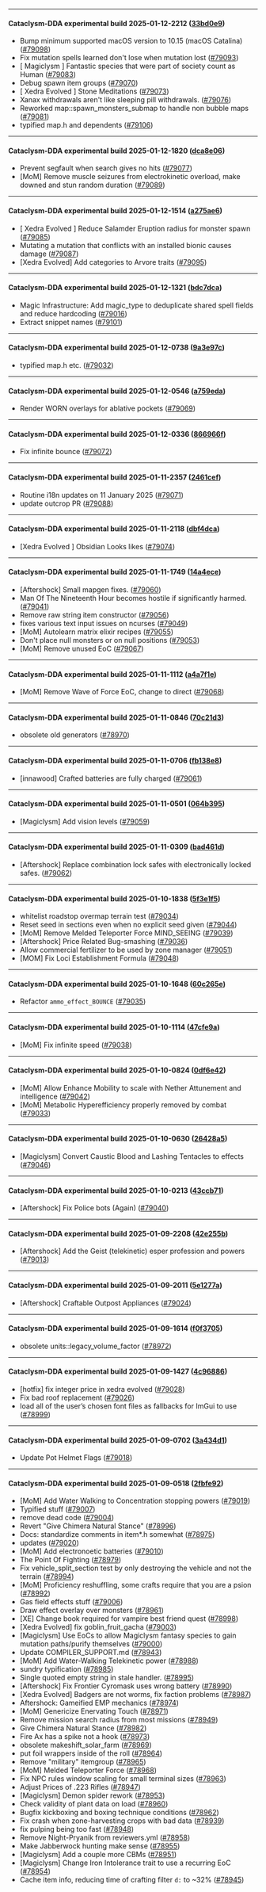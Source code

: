 
---

#### Cataclysm-DDA experimental build 2025-01-12-2212 ([33bd0e9](https://github.com/CleverRaven/Cataclysm-DDA/releases/tag/cdda-experimental-2025-01-12-2212))

* Bump minimum supported macOS version to 10.15 (macOS Catalina) ([#79098](https://github.com/CleverRaven/Cataclysm-DDA/pull/79098))
* Fix mutation spells learned don't lose when mutation lost ([#79093](https://github.com/CleverRaven/Cataclysm-DDA/pull/79093))
* [ Magiclysm ] Fantastic species that were part of society count as Human ([#79083](https://github.com/CleverRaven/Cataclysm-DDA/pull/79083))
* Debug spawn item groups ([#79070](https://github.com/CleverRaven/Cataclysm-DDA/pull/79070))
* [ Xedra Evolved ] Stone Meditations ([#79073](https://github.com/CleverRaven/Cataclysm-DDA/pull/79073))
* Xanax withdrawals aren't like sleeping pill withdrawals. ([#79076](https://github.com/CleverRaven/Cataclysm-DDA/pull/79076))
* Reworked map::spawn_monsters_submap to handle non bubble maps ([#79081](https://github.com/CleverRaven/Cataclysm-DDA/pull/79081))
* typified map.h and dependents ([#79106](https://github.com/CleverRaven/Cataclysm-DDA/pull/79106))

---

#### Cataclysm-DDA experimental build 2025-01-12-1820 ([dca8e06](https://github.com/CleverRaven/Cataclysm-DDA/releases/tag/cdda-experimental-2025-01-12-1820))

* Prevent segfault when search gives no hits ([#79077](https://github.com/CleverRaven/Cataclysm-DDA/pull/79077))
* [MoM] Remove muscle seizures from electrokinetic overload, make downed and stun random duration ([#79089](https://github.com/CleverRaven/Cataclysm-DDA/pull/79089))

---

#### Cataclysm-DDA experimental build 2025-01-12-1514 ([a275ae6](https://github.com/CleverRaven/Cataclysm-DDA/releases/tag/cdda-experimental-2025-01-12-1514))

* [ Xedra Evolved ]  Reduce Salamder Eruption radius for monster spawn ([#79085](https://github.com/CleverRaven/Cataclysm-DDA/pull/79085))
* Mutating a mutation that conflicts with an installed bionic causes damage ([#79087](https://github.com/CleverRaven/Cataclysm-DDA/pull/79087))
* [Xedra Evolved] Add categories to Arvore traits ([#79095](https://github.com/CleverRaven/Cataclysm-DDA/pull/79095))

---

#### Cataclysm-DDA experimental build 2025-01-12-1321 ([bdc7dca](https://github.com/CleverRaven/Cataclysm-DDA/releases/tag/cdda-experimental-2025-01-12-1321))

* Magic Infrastructure: Add magic_type to deduplicate shared spell fields and reduce hardcoding ([#79016](https://github.com/CleverRaven/Cataclysm-DDA/pull/79016))
* Extract snippet names ([#79101](https://github.com/CleverRaven/Cataclysm-DDA/pull/79101))

---

#### Cataclysm-DDA experimental build 2025-01-12-0738 ([9a3e97c](https://github.com/CleverRaven/Cataclysm-DDA/releases/tag/cdda-experimental-2025-01-12-0738))

* typified map.h etc. ([#79032](https://github.com/CleverRaven/Cataclysm-DDA/pull/79032))

---

#### Cataclysm-DDA experimental build 2025-01-12-0546 ([a759eda](https://github.com/CleverRaven/Cataclysm-DDA/releases/tag/cdda-experimental-2025-01-12-0546))

* Render WORN overlays for ablative pockets ([#79069](https://github.com/CleverRaven/Cataclysm-DDA/pull/79069))

---

#### Cataclysm-DDA experimental build 2025-01-12-0336 ([866966f](https://github.com/CleverRaven/Cataclysm-DDA/releases/tag/cdda-experimental-2025-01-12-0336))

* Fix infinite bounce ([#79072](https://github.com/CleverRaven/Cataclysm-DDA/pull/79072))

---

#### Cataclysm-DDA experimental build 2025-01-11-2357 ([2461cef](https://github.com/CleverRaven/Cataclysm-DDA/releases/tag/cdda-experimental-2025-01-11-2357))

* Routine i18n updates on 11 January 2025 ([#79071](https://github.com/CleverRaven/Cataclysm-DDA/pull/79071))
* update outcrop PR ([#79088](https://github.com/CleverRaven/Cataclysm-DDA/pull/79088))

---

#### Cataclysm-DDA experimental build 2025-01-11-2118 ([dbf4dca](https://github.com/CleverRaven/Cataclysm-DDA/releases/tag/cdda-experimental-2025-01-11-2118))

* [Xedra Evolved ] Obsidian Looks likes ([#79074](https://github.com/CleverRaven/Cataclysm-DDA/pull/79074))

---

#### Cataclysm-DDA experimental build 2025-01-11-1749 ([14a4ece](https://github.com/CleverRaven/Cataclysm-DDA/releases/tag/cdda-experimental-2025-01-11-1749))

* [Aftershock] Small mapgen fixes. ([#79060](https://github.com/CleverRaven/Cataclysm-DDA/pull/79060))
* Man Of The Nineteenth Hour becomes hostile if significantly harmed. ([#79041](https://github.com/CleverRaven/Cataclysm-DDA/pull/79041))
* Remove raw string item constructor ([#79056](https://github.com/CleverRaven/Cataclysm-DDA/pull/79056))
* fixes various text input issues on ncurses ([#79049](https://github.com/CleverRaven/Cataclysm-DDA/pull/79049))
* [MoM] Autolearn matrix elixir recipes ([#79055](https://github.com/CleverRaven/Cataclysm-DDA/pull/79055))
* Don't place null monsters or on null positions ([#79053](https://github.com/CleverRaven/Cataclysm-DDA/pull/79053))
* [MoM] Remove unused EoC ([#79067](https://github.com/CleverRaven/Cataclysm-DDA/pull/79067))

---

#### Cataclysm-DDA experimental build 2025-01-11-1112 ([a4a7f1e](https://github.com/CleverRaven/Cataclysm-DDA/releases/tag/cdda-experimental-2025-01-11-1112))

* [MoM] Remove Wave of Force EoC, change to direct ([#79068](https://github.com/CleverRaven/Cataclysm-DDA/pull/79068))

---

#### Cataclysm-DDA experimental build 2025-01-11-0846 ([70c21d3](https://github.com/CleverRaven/Cataclysm-DDA/releases/tag/cdda-experimental-2025-01-11-0846))

* obsolete old generators ([#78970](https://github.com/CleverRaven/Cataclysm-DDA/pull/78970))

---

#### Cataclysm-DDA experimental build 2025-01-11-0706 ([fb138e8](https://github.com/CleverRaven/Cataclysm-DDA/releases/tag/cdda-experimental-2025-01-11-0706))

* [innawood] Crafted batteries are fully charged ([#79061](https://github.com/CleverRaven/Cataclysm-DDA/pull/79061))

---

#### Cataclysm-DDA experimental build 2025-01-11-0501 ([064b395](https://github.com/CleverRaven/Cataclysm-DDA/releases/tag/cdda-experimental-2025-01-11-0501))

* [Magiclysm] Add vision levels ([#79059](https://github.com/CleverRaven/Cataclysm-DDA/pull/79059))

---

#### Cataclysm-DDA experimental build 2025-01-11-0309 ([bad461d](https://github.com/CleverRaven/Cataclysm-DDA/releases/tag/cdda-experimental-2025-01-11-0309))

* [Aftershock] Replace combination lock safes with electronically locked safes. ([#79062](https://github.com/CleverRaven/Cataclysm-DDA/pull/79062))

---

#### Cataclysm-DDA experimental build 2025-01-10-1838 ([5f3e1f5](https://github.com/CleverRaven/Cataclysm-DDA/releases/tag/cdda-experimental-2025-01-10-1838))

* whitelist roadstop overmap terrain test ([#79034](https://github.com/CleverRaven/Cataclysm-DDA/pull/79034))
* Reset seed in sections even when no explicit seed given ([#79044](https://github.com/CleverRaven/Cataclysm-DDA/pull/79044))
* [MoM] Remove Melded Teleporter Force MIND_SEEING ([#79039](https://github.com/CleverRaven/Cataclysm-DDA/pull/79039))
* [Aftershock] Price Related Bug-smashing ([#79036](https://github.com/CleverRaven/Cataclysm-DDA/pull/79036))
* Allow commercial fertilizer to be used by zone manager ([#79051](https://github.com/CleverRaven/Cataclysm-DDA/pull/79051))
* [MOM] Fix Loci Establishment Formula ([#79048](https://github.com/CleverRaven/Cataclysm-DDA/pull/79048))

---

#### Cataclysm-DDA experimental build 2025-01-10-1648 ([60c265e](https://github.com/CleverRaven/Cataclysm-DDA/releases/tag/cdda-experimental-2025-01-10-1648))

* Refactor `ammo_effect_BOUNCE` ([#79035](https://github.com/CleverRaven/Cataclysm-DDA/pull/79035))

---

#### Cataclysm-DDA experimental build 2025-01-10-1114 ([47cfe9a](https://github.com/CleverRaven/Cataclysm-DDA/releases/tag/cdda-experimental-2025-01-10-1114))

* [MoM] Fix infinite speed ([#79038](https://github.com/CleverRaven/Cataclysm-DDA/pull/79038))

---

#### Cataclysm-DDA experimental build 2025-01-10-0824 ([0df6e42](https://github.com/CleverRaven/Cataclysm-DDA/releases/tag/cdda-experimental-2025-01-10-0824))

* [MoM] Allow Enhance Mobility to scale with Nether Attunement and intelligence ([#79042](https://github.com/CleverRaven/Cataclysm-DDA/pull/79042))
* [MoM] Metabolic Hyperefficiency properly removed by combat ([#79033](https://github.com/CleverRaven/Cataclysm-DDA/pull/79033))

---

#### Cataclysm-DDA experimental build 2025-01-10-0630 ([26428a5](https://github.com/CleverRaven/Cataclysm-DDA/releases/tag/cdda-experimental-2025-01-10-0630))

* [Magiclysm] Convert Caustic Blood and Lashing Tentacles to effects ([#79046](https://github.com/CleverRaven/Cataclysm-DDA/pull/79046))

---

#### Cataclysm-DDA experimental build 2025-01-10-0213 ([43ccb71](https://github.com/CleverRaven/Cataclysm-DDA/releases/tag/cdda-experimental-2025-01-10-0213))

* [Aftershock] Fix Police bots (Again) ([#79040](https://github.com/CleverRaven/Cataclysm-DDA/pull/79040))

---

#### Cataclysm-DDA experimental build 2025-01-09-2208 ([42e255b](https://github.com/CleverRaven/Cataclysm-DDA/releases/tag/cdda-experimental-2025-01-09-2208))

* [Aftershock] Add the Geist (telekinetic) esper profession and powers ([#79013](https://github.com/CleverRaven/Cataclysm-DDA/pull/79013))

---

#### Cataclysm-DDA experimental build 2025-01-09-2011 ([5e1277a](https://github.com/CleverRaven/Cataclysm-DDA/releases/tag/cdda-experimental-2025-01-09-2011))

* [Aftershock] Craftable Outpost Appliances ([#79024](https://github.com/CleverRaven/Cataclysm-DDA/pull/79024))

---

#### Cataclysm-DDA experimental build 2025-01-09-1614 ([f0f3705](https://github.com/CleverRaven/Cataclysm-DDA/releases/tag/cdda-experimental-2025-01-09-1614))

* obsolete units::legacy_volume_factor ([#78972](https://github.com/CleverRaven/Cataclysm-DDA/pull/78972))

---

#### Cataclysm-DDA experimental build 2025-01-09-1427 ([4c96886](https://github.com/CleverRaven/Cataclysm-DDA/releases/tag/cdda-experimental-2025-01-09-1427))

* [hotfix] fix integer price in xedra evolved ([#79028](https://github.com/CleverRaven/Cataclysm-DDA/pull/79028))
* Fix bad roof replacement ([#79026](https://github.com/CleverRaven/Cataclysm-DDA/pull/79026))
* load all of the user’s chosen font files as fallbacks for ImGui to use ([#78999](https://github.com/CleverRaven/Cataclysm-DDA/pull/78999))

---

#### Cataclysm-DDA experimental build 2025-01-09-0702 ([3a434d1](https://github.com/CleverRaven/Cataclysm-DDA/releases/tag/cdda-experimental-2025-01-09-0702))

* Update Pot Helmet Flags ([#79018](https://github.com/CleverRaven/Cataclysm-DDA/pull/79018))

---

#### Cataclysm-DDA experimental build 2025-01-09-0518 ([2fbfe92](https://github.com/CleverRaven/Cataclysm-DDA/releases/tag/cdda-experimental-2025-01-09-0518))

* [MoM] Add Water Walking to Concentration stopping powers ([#79019](https://github.com/CleverRaven/Cataclysm-DDA/pull/79019))
* Typified stuff ([#79007](https://github.com/CleverRaven/Cataclysm-DDA/pull/79007))
* remove dead code ([#79004](https://github.com/CleverRaven/Cataclysm-DDA/pull/79004))
* Revert "Give Chimera Natural Stance" ([#78996](https://github.com/CleverRaven/Cataclysm-DDA/pull/78996))
* Docs: standardize comments in item*.h somewhat ([#78975](https://github.com/CleverRaven/Cataclysm-DDA/pull/78975))
* updates ([#79020](https://github.com/CleverRaven/Cataclysm-DDA/pull/79020))
* [MoM] Add electronoetic batteries ([#79010](https://github.com/CleverRaven/Cataclysm-DDA/pull/79010))
* The Point Of Fighting ([#78979](https://github.com/CleverRaven/Cataclysm-DDA/pull/78979))
* Fix vehicle_split_section test by only destroying the vehicle and not the terrain ([#78994](https://github.com/CleverRaven/Cataclysm-DDA/pull/78994))
* [MoM] Proficiency reshuffling, some crafts require that you are a psion ([#78992](https://github.com/CleverRaven/Cataclysm-DDA/pull/78992))
* Gas field effects stuff ([#79006](https://github.com/CleverRaven/Cataclysm-DDA/pull/79006))
* Draw effect overlay over monsters ([#78961](https://github.com/CleverRaven/Cataclysm-DDA/pull/78961))
* [XE] Change book required for vampire best friend quest ([#78998](https://github.com/CleverRaven/Cataclysm-DDA/pull/78998))
* [Xedra Evolved] fix goblin_fruit_gacha ([#79003](https://github.com/CleverRaven/Cataclysm-DDA/pull/79003))
* [Magiclysm] Use EoCs to allow Magiclysm fantasy species to gain mutation paths/purify themselves ([#79000](https://github.com/CleverRaven/Cataclysm-DDA/pull/79000))
* Update COMPILER_SUPPORT.md ([#78943](https://github.com/CleverRaven/Cataclysm-DDA/pull/78943))
* [MoM] Add Water-Walking Telekinetic power ([#78988](https://github.com/CleverRaven/Cataclysm-DDA/pull/78988))
* sundry typification ([#78985](https://github.com/CleverRaven/Cataclysm-DDA/pull/78985))
* Single quoted empty string in stale handler. ([#78995](https://github.com/CleverRaven/Cataclysm-DDA/pull/78995))
* [Aftershock] Fix Frontier Cyromask uses wrong battery ([#78990](https://github.com/CleverRaven/Cataclysm-DDA/pull/78990))
* [Xedra Evolved] Badgers are not worms, fix faction problems ([#78987](https://github.com/CleverRaven/Cataclysm-DDA/pull/78987))
* Aftershock: Gameified EMP mechanics ([#78974](https://github.com/CleverRaven/Cataclysm-DDA/pull/78974))
* [MoM] Genericize Enervating Touch ([#78971](https://github.com/CleverRaven/Cataclysm-DDA/pull/78971))
* Remove mission search radius from most missions ([#78949](https://github.com/CleverRaven/Cataclysm-DDA/pull/78949))
* Give Chimera Natural Stance ([#78982](https://github.com/CleverRaven/Cataclysm-DDA/pull/78982))
* Fire Ax has a spike not a hook ([#78973](https://github.com/CleverRaven/Cataclysm-DDA/pull/78973))
* obsolete makeshift_solar_farm ([#78969](https://github.com/CleverRaven/Cataclysm-DDA/pull/78969))
* put foil wrappers inside of the roll ([#78964](https://github.com/CleverRaven/Cataclysm-DDA/pull/78964))
* Remove "military" itemgroup ([#78965](https://github.com/CleverRaven/Cataclysm-DDA/pull/78965))
* [MoM] Melded Teleporter Force ([#78968](https://github.com/CleverRaven/Cataclysm-DDA/pull/78968))
* Fix NPC rules window scaling for small terminal sizes ([#78963](https://github.com/CleverRaven/Cataclysm-DDA/pull/78963))
* Adjust Prices of .223 Rifles ([#78947](https://github.com/CleverRaven/Cataclysm-DDA/pull/78947))
* [Magiclysm] Demon spider rework ([#78953](https://github.com/CleverRaven/Cataclysm-DDA/pull/78953))
* Check validity of plant data on load ([#78960](https://github.com/CleverRaven/Cataclysm-DDA/pull/78960))
* Bugfix kickboxing and boxing technique conditions ([#78962](https://github.com/CleverRaven/Cataclysm-DDA/pull/78962))
* Fix crash when zone-harvesting crops with bad data ([#78939](https://github.com/CleverRaven/Cataclysm-DDA/pull/78939))
* fix pulping being too fast ([#78948](https://github.com/CleverRaven/Cataclysm-DDA/pull/78948))
* Remove Night-Pryanik from reviewers.yml ([#78958](https://github.com/CleverRaven/Cataclysm-DDA/pull/78958))
* Make Jabberwock hunting make sense ([#78955](https://github.com/CleverRaven/Cataclysm-DDA/pull/78955))
* [Magiclysm] Add a couple more CBMs ([#78951](https://github.com/CleverRaven/Cataclysm-DDA/pull/78951))
* [Magiclysm] Change Iron Intolerance trait to use a recurring EoC ([#78954](https://github.com/CleverRaven/Cataclysm-DDA/pull/78954))
* Cache item info, reducing time of crafting filter `d:` to ~32% ([#78945](https://github.com/CleverRaven/Cataclysm-DDA/pull/78945))
